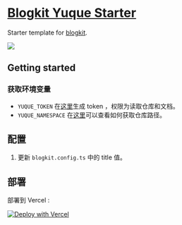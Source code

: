 # [Blogkit Yuque Starter](https://github.com/2nthony/blogkit-yuque-starter)

Starter template for [blogkit](https://github.com/2nthony/blogkit).

![](https://cdn.jsdelivr.net/gh/2nthony/statics@main/uPic/Q2H5b1XW6y6i.png)

## Getting started

### 获取环境变量

- `YUQUE_TOKEN` 在[这里](https://www.yuque.com/settings/tokens)生成 token ，权限为读取仓库和文档。
- `YUQUE_NAMESPACE` 在[这里](https://www.yuque.com/yuque/developer/repo)可以查看如何获取仓库路径。

## 配置

1. 更新 `blogkit.config.ts` 中的 title 值。

## 部署

部署到 Vercel :

[![Deploy with Vercel](https://vercel.com/button)](https://vercel.com/new/clone?repository-url=https%3A%2F%2Fgithub.com%2F2nthony%2Fblogkit-yuque-starter&env=YUQUE_TOKEN,YUQUE_NAMESPACE)
